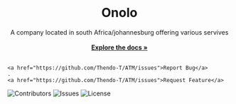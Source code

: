 <br/>
  <h1 align="center">Onolo</h1>

  <p align="center">
  A company located in south Africa/johannesburg offering various servives
    <br/>
    <br/>
    <a href="https://github.com/Thendo-T/ATM/"><strong>Explore the docs »</strong></a>
    <br/>
    <br/>
  
    <a href="https://github.com/Thendo-T/ATM/issues">Report Bug</a>
    .
    <a href="https://github.com/Thendo-T/ATM/issues">Request Feature</a>
  </p>
</p>

![Contributors](https://img.shields.io/github/contributors/Thendo-T/ATM?color=dark-green) ![Issues](https://img.shields.io/github/issues/Thendo-T/ATM) ![License](https://img.shields.io/github/license/Thendo-T/ATM) 


